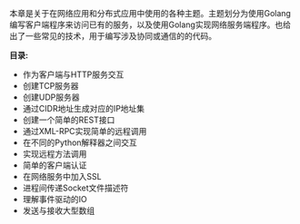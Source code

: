 本章是关于在网络应用和分布式应用中使用的各种主题。主题划分为使用Golang编写客户端程序来访问已有的服务，以及使用Golang实现网络服务端程序。也给出了一些常见的技术，用于编写涉及协同或通信的的代码。

**目录:**

+ 作为客户端与HTTP服务交互
+ 创建TCP服务器
+ 创建UDP服务器
+ 通过CIDR地址生成对应的IP地址集
+ 创建一个简单的REST接口
+ 通过XML-RPC实现简单的远程调用
+ 在不同的Python解释器之间交互
+ 实现远程方法调用
+ 简单的客户端认证
+ 在网络服务中加入SSL
+ 进程间传递Socket文件描述符
+ 理解事件驱动的IO
+ 发送与接收大型数组

